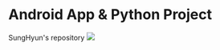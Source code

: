 # Android App & Python Project
SungHyun's repository
<a href="버튼을 눌렀을 때 이동할 링크" target="_blank"><img src="https://img.shields.io/badge/#232F3E?style=#232F3E&logo=#232F3E&logoColor=#232F3E"/></a>
